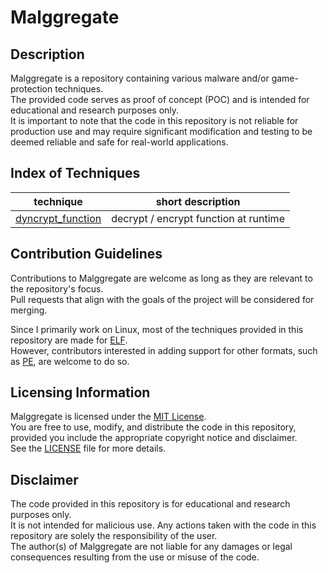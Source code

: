 # Malggregate

## Description
Malggregate is a repository containing various malware and/or game-protection techniques.\
The provided code serves as proof of concept (POC) and is intended for educational and research purposes only.\
It is important to note that the code in this repository is not reliable for production use and may require significant modification and testing to be deemed reliable and safe for real-world applications.

## Index of Techniques

technique | short description
-|-
[dyncrypt_function](dyncrypt_function/) | decrypt / encrypt function at runtime

## Contribution Guidelines
Contributions to Malggregate are welcome as long as they are relevant to the repository's focus.\
Pull requests that align with the goals of the project will be considered for merging.

Since I primarily work on Linux, most of the techniques provided in this repository are made for [ELF](https://en.wikipedia.org/wiki/Executable_and_Linkable_Format).\
However, contributors interested in adding support for other formats, such as [PE](https://en.wikipedia.org/wiki/Portable_Executable), are welcome to do so.

## Licensing Information
Malggregate is licensed under the [MIT License](https://en.wikipedia.org/wiki/MIT_License).\
You are free to use, modify, and distribute the code in this repository, provided you include the appropriate copyright notice and disclaimer.\
See the [LICENSE](LICENSE) file for more details.

## Disclaimer
The code provided in this repository is for educational and research purposes only.\
It is not intended for malicious use. Any actions taken with the code in this repository are solely the responsibility of the user.\
The author(s) of Malggregate are not liable for any damages or legal consequences resulting from the use or misuse of the code.
